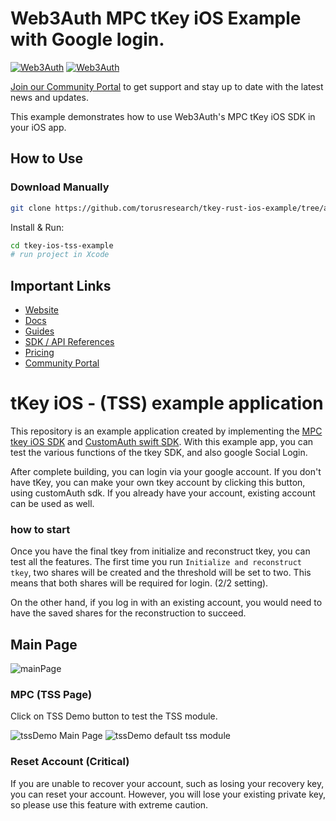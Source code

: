 # Web3Auth MPC tKey iOS Example with Google login.

[![Web3Auth](https://img.shields.io/badge/Web3Auth-SDK-green)](https://web3auth.io/docs/sdk/core-kit/mpc-tkey-ios)
[![Web3Auth](https://img.shields.io/badge/Web3Auth-Community-cyan)](https://web3auth.io/community)

[Join our Community Portal](https://web3auth.io/community) to get support and stay up to date with the latest news and updates.

This example demonstrates how to use Web3Auth's MPC tKey iOS SDK in your iOS app.

## How to Use

### Download Manually

```bash
git clone https://github.com/torusresearch/tkey-rust-ios-example/tree/alpha
```

Install & Run:

```bash
cd tkey-ios-tss-example
# run project in Xcode
```

## Important Links

- [Website](https://web3auth.io)
- [Docs](https://web3auth.io/docs)
- [Guides](https://web3auth.io/docs/guides)
- [SDK / API References](https://web3auth.io/docs/sdk)
- [Pricing](https://web3auth.io/pricing.html)
- [Community Portal](https://web3auth.io/community)

# tKey iOS - (TSS) example application

This repository is an example application created by implementing the [MPC tkey iOS SDK](https://github.com/torusresearch/tkey-rust-ios/tree/alpha) and [CustomAuth swift SDK](https://github.com/torusresearch/customauth-swift-sdk/tree/alpha).
With this example app, you can test the various functions of the tkey SDK, and also google Social Login.

After complete building, you can login via your google account.
If you don't have tKey, you can make your own tkey account by clicking this button, using customAuth sdk.
If you already have your account, existing account can be used as well.

### how to start

Once you have the final tkey from initialize and reconstruct tkey, you can test all the features.
The first time you run `Initialize and reconstruct tkey`, two shares will be created and the threshold will be set to two.
This means that both shares will be required for login. (2/2 setting).

On the other hand, if you log in with an existing account, you would need to have the saved shares for the reconstruction to succeed.

## Main Page

![mainPage](https://github-production-user-asset-6210df.s3.amazonaws.com/6962565/260447115-8ca1dfee-a204-4426-b4b6-9d0310ed7c28.png)

### MPC (TSS Page)

Click on TSS Demo button to test the TSS module.

![tssDemo Main Page](https://github-production-user-asset-6210df.s3.amazonaws.com/6962565/260435436-3bab93a2-c773-41c6-840b-210a9b8eb8bb.png)
![tssDemo default tss module](https://github-production-user-asset-6210df.s3.amazonaws.com/6962565/260435617-adfa8a87-dafc-4613-a01b-b7af04bbd61e.png)

### Reset Account (Critical)

If you are unable to recover your account, such as losing your recovery key, you can reset your account.
However, you will lose your existing private key, so please use this feature with extreme caution.
